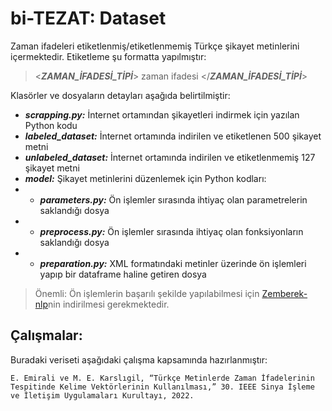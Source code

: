 # bi-TEZAT: Dataset

Zaman ifadeleri etiketlenmiş/etiketlenmemiş Türkçe şikayet metinlerini içermektedir. Etiketleme şu formatta yapılmıştır:
> <***ZAMAN_İFADESİ_TİPİ***> zaman ifadesi </***ZAMAN_İFADESİ_TİPİ***>

Klasörler ve dosyaların detayları aşağıda belirtilmiştir:

- ***scrapping.py:*** İnternet ortamından şikayetleri indirmek için yazılan Python kodu
- ***labeled_dataset:*** İnternet ortamında indirilen ve etiketlenen 500 şikayet metni
- ***unlabeled_dataset:*** İnternet ortamında indirilen ve etiketlenmemiş 127 şikayet metni
- ***model:*** Şikayet metinlerini düzenlemek için Python kodları:
- - ***parameters.py:*** Ön işlemler sırasında ihtiyaç olan parametrelerin saklandığı dosya
- - ***preprocess.py:*** Ön işlemler sırasında ihtiyaç olan fonksiyonların saklandığı dosya
- - ***preparation.py:*** XML formatındaki metinler üzerinde ön işlemleri yapıp bir dataframe haline getiren dosya

> Önemli: Ön işlemlerin başarılı şekilde yapılabilmesi için [Zemberek-nlp](https://github.com/ahmetaa/zemberek-nlp)nin indirilmesi gerekmektedir.

## Çalışmalar:
Buradaki veriseti aşağıdaki çalışma kapsamında hazırlanmıştır:
```
E. Emirali ve M. E. Karslıgil, “Türkçe Metinlerde Zaman İfadelerinin Tespitinde Kelime Vektörlerinin Kullanılması,” 30. IEEE Sinya İşleme ve İletişim Uygulamaları Kurultayı, 2022.
```
